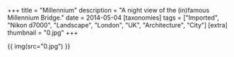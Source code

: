 +++
title = "Millennium"
description = "A night view of the (in)famous Millennium Bridge."
date = 2014-05-04
[taxonomies]
tags = ["Imported", "Nikon d7000", "Landscape", "London", "UK", "Architecture", "City"]
[extra]
thumbnail = "0.jpg"
+++

{{ img(src="0.jpg") }}
